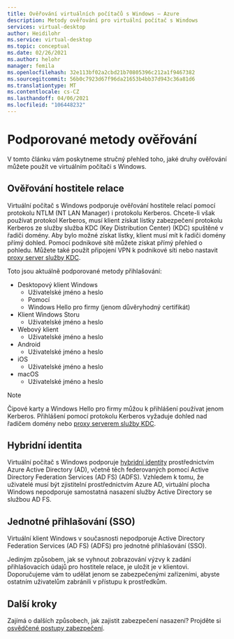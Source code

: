 ```yaml
---
title: Ověřování virtuálních počítačů s Windows – Azure
description: Metody ověřování pro virtuální počítač s Windows
services: virtual-desktop
author: Heidilohr
ms.service: virtual-desktop
ms.topic: conceptual
ms.date: 02/26/2021
ms.author: helohr
manager: femila
ms.openlocfilehash: 32e113bf02a2cbd21b70805396c212a1f9467382
ms.sourcegitcommit: 56b0c7923d67f96da21653b4bb37d943c36a81d6
ms.translationtype: MT
ms.contentlocale: cs-CZ
ms.lasthandoff: 04/06/2021
ms.locfileid: "106448232"
---
```

# <a name="supported-authentication-methods"></a>Podporované metody ověřování

V tomto článku vám poskytneme stručný přehled toho, jaké druhy ověřování můžete použít ve virtuálním počítači s Windows.

## <a name="session-host-authentication"></a>Ověřování hostitele relace

Virtuální počítač s Windows podporuje ověřování hostitele relací pomocí protokolu NTLM (NT LAN Manager) i protokolu Kerberos. Chcete-li však používat protokol Kerberos, musí klient získat lístky zabezpečení protokolu Kerberos ze služby služba KDC (Key Distribution Center) (KDC) spuštěné v řadiči domény. Aby bylo možné získat lístky, klient musí mít k řadiči domény přímý dohled. Pomocí podnikové sítě můžete získat přímý přehled o pohledu. Můžete také použít připojení VPN k podnikové síti nebo nastavit [proxy server služby KDC](key-distribution-center-proxy.md).

Toto jsou aktuálně podporované metody přihlašování:

- Desktopový klient Windows
    - Uživatelské jméno a heslo
    - Pomocí
    - Windows Hello pro firmy (jenom důvěryhodný certifikát)
- Klient Windows Storu
    - Uživatelské jméno a heslo
- Webový klient
    - Uživatelské jméno a heslo
- Android
    - Uživatelské jméno a heslo
- iOS
    - Uživatelské jméno a heslo
- macOS
    - Uživatelské jméno a heslo

>[!NOTE]
>Čipové karty a Windows Hello pro firmy můžou k přihlášení používat jenom Kerberos. Přihlášení pomocí protokolu Kerberos vyžaduje dohled nad řadičem domény nebo [proxy serverem služby KDC](key-distribution-center-proxy.md).

## <a name="hybrid-identity"></a>Hybridní identita

Virtuální počítač s Windows podporuje [hybridní identity](../active-directory/hybrid/whatis-hybrid-identity.md) prostřednictvím Azure Active Directory (AD), včetně těch federovaných pomocí Active Directory Federation Services (AD FS) (ADFS). Vzhledem k tomu, že uživatelé musí být zjistitelní prostřednictvím Azure AD, virtuální plocha Windows nepodporuje samostatná nasazení služby Active Directory se službou AD FS.

## <a name="single-sign-on-sso"></a>Jednotné přihlašování (SSO)

Virtuální klient Windows v současnosti nepodporuje Active Directory Federation Services (AD FS) (ADFS) pro jednotné přihlašování (SSO).

Jediným způsobem, jak se vyhnout zobrazování výzvy k zadání přihlašovacích údajů pro hostitele relace, je uložit je v klientovi. Doporučujeme vám to udělat jenom se zabezpečenými zařízeními, abyste ostatním uživatelům zabránili v přístupu k prostředkům.

## <a name="next-steps"></a>Další kroky

Zajímá o dalších způsobech, jak zajistit zabezpečení nasazení? Projděte si [osvědčené postupy zabezpečení](security-guide.md).
